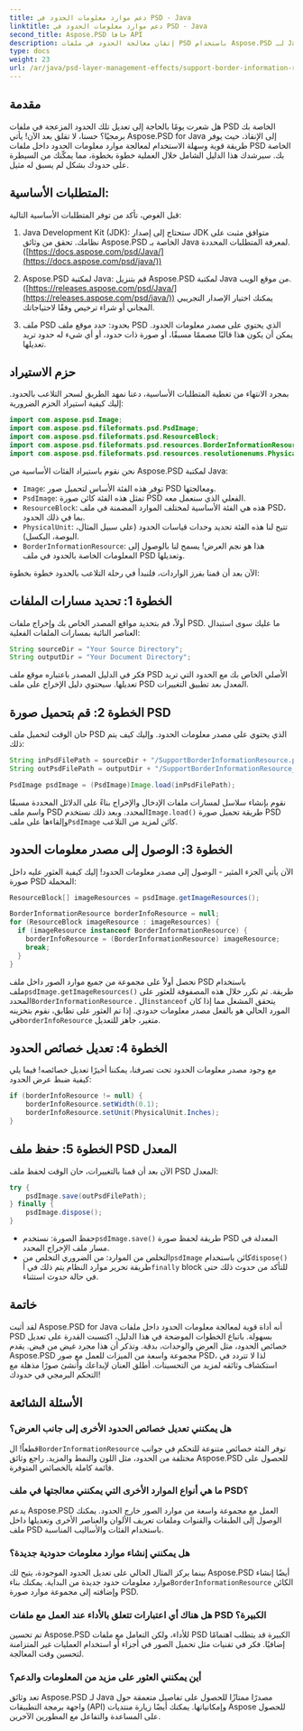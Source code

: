 ```yaml
---
title: دعم موارد معلومات الحدود في PSD - Java
linktitle: دعم موارد معلومات الحدود في PSD - Java
second_title: Aspose.PSD جافا API
description: إتقان معالجة الحدود في ملفات PSD باستخدام Aspose.PSD لـ Java. تعلم كيفية تعديل عرض الحدود والوحدات والمزيد من خلال خطوات سهلة المتابعة. تحسين تصميمات PSD الخاصة بك برمجياً.
type: docs
weight: 23
url: /ar/java/psd-layer-management-effects/support-border-information-resource-psd/
---
```

## مقدمة

هل شعرت يومًا بالحاجة إلى تعديل تلك الحدود المزعجة في ملفات PSD الخاصة بك برمجيًا؟ حسنا، لا تقلق بعد الآن! يأتي Aspose.PSD for Java إلى الإنقاذ، حيث يوفر طريقة قوية وسهلة الاستخدام لمعالجة موارد معلومات الحدود داخل ملفات PSD الخاصة بك. سيرشدك هذا الدليل الشامل خلال العملية خطوة بخطوة، مما يمكّنك من السيطرة على حدودك بشكل لم يسبق له مثيل.

## المتطلبات الأساسية:

قبل الغوص، تأكد من توفر المتطلبات الأساسية التالية:

1. Java Development Kit (JDK): ستحتاج إلى إصدار JDK متوافق مثبت على نظامك. تحقق من وثائق Aspose.PSD الخاصة بـ Java لمعرفة المتطلبات المحددة. ([https://docs.aspose.com/psd/Java/](https://docs.aspose.com/psd/java/))

2. Aspose.PSD لمكتبة Java: قم بتنزيل Aspose.PSD لمكتبة Java من موقع الويب. ([https://releases.aspose.com/psd/Java/](https://releases.aspose.com/psd/java/)) يمكنك اختيار الإصدار التجريبي المجاني أو شراء ترخيص وفقًا لاحتياجاتك.

3. ملف PSD بحدود: حدد موقع ملف PSD الذي يحتوي على مصدر معلومات الحدود. يمكن أن يكون هذا قالبًا مصممًا مسبقًا، أو صورة ذات حدود، أو أي شيء له حدود تريد تعديلها.

## حزم الاستيراد

بمجرد الانتهاء من تغطية المتطلبات الأساسية، دعنا نمهد الطريق لسحر التلاعب بالحدود. إليك كيفية استيراد الحزم الضرورية:

```java
import com.aspose.psd.Image;
import com.aspose.psd.fileformats.psd.PsdImage;
import com.aspose.psd.fileformats.psd.ResourceBlock;
import com.aspose.psd.fileformats.psd.resources.BorderInformationResource;
import com.aspose.psd.fileformats.psd.resources.resolutionenums.PhysicalUnit;
```

نحن نقوم باستيراد الفئات الأساسية من Aspose.PSD لمكتبة Java:

- `Image`: توفر هذه الفئة الأساس لتحميل صور PSD ومعالجتها.
- `PsdImage`: تمثل هذه الفئة كائن صورة PSD الفعلي الذي سنعمل معه.
- `ResourceBlock`: هذه هي الفئة الأساسية لمختلف الموارد المضمنة في ملف PSD، بما في ذلك الحدود.
- `PhysicalUnit`: تتيح لنا هذه الفئة تحديد وحدات قياسات الحدود (على سبيل المثال، البوصة، البكسل).
- `BorderInformationResource`: هذا هو نجم العرض! يسمح لنا بالوصول إلى المعلومات الخاصة بالحدود في ملف PSD وتعديلها.

الآن بعد أن قمنا بفرز الواردات، فلنبدأ في رحلة التلاعب بالحدود خطوة بخطوة:

## الخطوة 1: تحديد مسارات الملفات

أولاً، قم بتحديد مواقع المصدر الخاص بك وإخراج ملفات PSD. ما عليك سوى استبدال العناصر النائبة بمسارات الملفات الفعلية:

```java
String sourceDir = "Your Source Directory";
String outputDir = "Your Document Directory";
```

فكر في الدليل المصدر باعتباره موقع ملف PSD الأصلي الخاص بك مع الحدود التي تريد تعديلها. سيحتوي دليل الإخراج على ملف PSD المعدل بعد تطبيق التغييرات.

## الخطوة 2: قم بتحميل صورة PSD

حان الوقت لتحميل ملف PSD الذي يحتوي على مصدر معلومات الحدود. وإليك كيف يتم ذلك:

```java
String inPsdFilePath = sourceDir + "/SupportBorderInformationResource.psd";
String outPsdFilePath = outputDir + "/SupportBorderInformationResource_output.psd";

PsdImage psdImage = (PsdImage)Image.load(inPsdFilePath);
```

 نقوم بإنشاء سلاسل لمسارات ملفات الإدخال والإخراج بناءً على الدلائل المحددة مسبقًا واسم ملف PSD المحدد. وبعد ذلك نستخدم`Image.load()` طريقة تحميل صورة PSD وإلقاءها على ملف`PsdImage` كائن لمزيد من التلاعب.

## الخطوة 3: الوصول إلى مصدر معلومات الحدود

الآن يأتي الجزء المثير - الوصول إلى مصدر معلومات الحدود! إليك كيفية العثور عليه داخل صورة PSD المحملة:

```java
ResourceBlock[] imageResources = psdImage.getImageResources();

BorderInformationResource borderInfoResource = null;
for (ResourceBlock imageResource : imageResources) {
  if (imageResource instanceof BorderInformationResource) {
    borderInfoResource = (BorderInformationResource) imageResource;
    break;
  }
}
```

نحصل أولاً على مجموعة من جميع موارد الصور داخل ملف PSD باستخدام ملف`psdImage.getImageResources()` طريقة. ثم نكرر خلال هذه المصفوفة للعثور على المحدد`BorderInformationResource` . ال`instanceof` يتحقق المشغل مما إذا كان المورد الحالي هو بالفعل مصدر معلومات حدودي. إذا تم العثور على تطابق، نقوم بتخزينه في`borderInfoResource` متغير، جاهز للتعديل.

## الخطوة 4: تعديل خصائص الحدود

مع وجود مصدر معلومات الحدود تحت تصرفنا، يمكننا أخيرًا تعديل خصائصه! فيما يلي كيفية ضبط عرض الحدود:

```java
if (borderInfoResource != null) {
    borderInfoResource.setWidth(0.1);
    borderInfoResource.setUnit(PhysicalUnit.Inches);
}
```

## الخطوة 5: حفظ ملف PSD المعدل

الآن بعد أن قمنا بالتغييرات، حان الوقت لحفظ ملف PSD المعدل:

```java
try {
    psdImage.save(outPsdFilePath);
} finally {
    psdImage.dispose();
}
```

-  حفظ الصورة: نستخدم`psdImage.save()` طريقة لحفظ صورة PSD المعدلة في مسار ملف الإخراج المحدد.
-  التخلص من الموارد: من الضروري التخلص من`psdImage` كائن باستخدام`dispose()` طريقة تحرير موارد النظام يتم ذلك في أ`finally` block للتأكد من حدوث ذلك حتى في حالة حدوث استثناء.

## خاتمة

لقد أثبت Aspose.PSD for Java أنه أداة قوية لمعالجة معلومات الحدود داخل ملفات PSD بسهولة. باتباع الخطوات الموضحة في هذا الدليل، اكتسبت القدرة على تعديل خصائص الحدود، مثل العرض والوحدات، بدقة. وتذكر أن هذا مجرد غيض من فيض. يقدم Aspose.PSD مجموعة واسعة من الميزات للعمل مع صور PSD، لذا لا تتردد في استكشاف وثائقه لمزيد من التحسينات. أطلق العنان لإبداعك وأنشئ صورًا مذهلة مع التحكم البرمجي في حدودك! 

## الأسئلة الشائعة

### هل يمكنني تعديل خصائص الحدود الأخرى إلى جانب العرض؟

 قطعاً! ال`BorderInformationResource` توفر الفئة خصائص متنوعة للتحكم في جوانب مختلفة من الحدود، مثل اللون والنمط والمزيد. راجع وثائق Aspose.PSD للحصول على قائمة كاملة بالخصائص المتوفرة.

### ما هي أنواع الموارد الأخرى التي يمكنني معالجتها في ملف PSD؟

يدعم Aspose.PSD العمل مع مجموعة واسعة من موارد الصور خارج الحدود. يمكنك الوصول إلى الطبقات والقنوات وملفات تعريف الألوان والعناصر الأخرى وتعديلها داخل ملف PSD باستخدام الفئات والأساليب المناسبة.

### هل يمكنني إنشاء موارد معلومات حدودية جديدة؟

 بينما يركز المثال الحالي على تعديل الحدود الموجودة، يتيح لك Aspose.PSD أيضًا إنشاء موارد معلومات حدود جديدة من البداية. يمكنك بناء`BorderInformationResource` الكائن وإضافته إلى مجموعة موارد صورة PSD.

### هل هناك أي اعتبارات تتعلق بالأداء عند العمل مع ملفات PSD الكبيرة؟

تم تحسين Aspose.PSD للأداء، ولكن التعامل مع ملفات PSD الكبيرة قد يتطلب اهتمامًا إضافيًا. فكر في تقنيات مثل تحميل الصور في أجزاء أو استخدام العمليات غير المتزامنة لتحسين وقت المعالجة.

### أين يمكنني العثور على مزيد من المعلومات والدعم؟

تعد وثائق Aspose.PSD لـ Java مصدرًا ممتازًا للحصول على تفاصيل متعمقة حول واجهة برمجة التطبيقات (API) وإمكانياتها. يمكنك أيضًا زيارة منتديات Aspose للحصول على المساعدة والتفاعل مع المطورين الآخرين. 